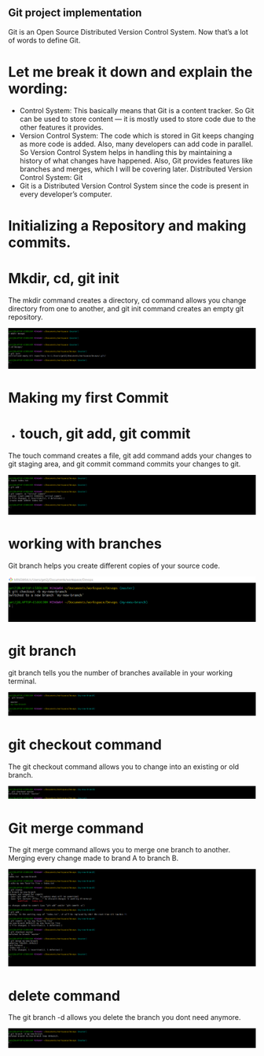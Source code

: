 ## Git project implementation
Git is an Open Source Distributed Version Control System. Now that’s a lot of words to define Git.

# Let me break it down and explain the wording:
- Control System: This basically means that Git is a content tracker. So Git can be used to store content — it is mostly used to store code due to the other features it provides.
- Version Control System: The code which is stored in Git keeps changing as more code is added. Also, many developers can add code in parallel. So Version Control System helps in handling this by maintaining a history of what changes have happened. Also, Git provides features like branches and merges, which I will be covering later.
Distributed Version Control System: Git 
- Git is a Distributed Version Control System since the code is present in every developer’s computer.

# Initializing a Repository and making commits.

# Mkdir, cd, git init

The mkdir command creates a directory, cd command allows you change directory from one to another, and git init command creates an empty git repository.

![mkdir](./img/1.%20mkdir.png)

# Making my first Commit
- # touch, git add, git commit

The touch command creates a file, git add command adds your changes to git staging area, and git commit command commits your changes to git.

![commit](./img/2.%20commit.png)

# working with branches
Git branch helps you create different copies of your source code.

![branch](./img/3.%20branch.png)

# git branch

git branch tells you the number of branches available in your working terminal.

![branches](./img/4.%20branches.png)

# git checkout command


The git checkout command allows you to change into an existing or old branch.

![checkout](./img/5.%20checkout.png)

# Git merge command

The git merge command allows you to merge one branch to another. Merging every change made to brand A to branch B.

![merge](./img/6.%20merge.png)

# delete command

The git branch -d <branch name> allows you delete the branch you dont need anymore.

![delete](./img/7.%20delete%20branch.png)

